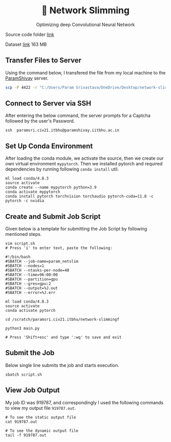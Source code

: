 <div align="center">
  <h1>📖 Network Slimming</h1>
  <p>Optimizing deep Convolutional Neural Network</p>
</div>
<p align="center">
</p>

Source code folder [link](https://drive.google.com/drive/folders/1lrY4gBAcqBVyPP3ps7TneOn5UnO9Rnv5?usp=sharing)

Dataset [link](https://www.cs.toronto.edu/~kriz/cifar-10-python.tar.gz) 163 MB

## Transfer Files to Server

Using the command below, I transfered the file from my local machine to the [ParamShivay](https://nsmindia.in/node/155) server.

```bash
scp -P 4422 -r "C:/Users/Param Srivastava/OneDrive/Desktop/network-slimmingf/" paramsri.civ21.itbhu@172.16.40.30:/scratch/paramsri.civ21.itbhu/
```

## Connect to Server via SSH

After entering the below command, the server prompts for a Captcha followed by the user's Password.

```
ssh  paramsri.civ21.itbhu@paramshivay.iitbhu.ac.in
```

## Set Up Conda Environment

After loading the conda module, we activate the source, then we create our own virtual environment `mypytorch`. Then we installed pytorch and required dependencies by running following `conda install` util.

```
ml load conda/4.8.3
source activate
conda create --name mypytorch python=3.9
conda activate mypytorch
conda install pytorch torchvision torchaudio pytorch-cuda=11.8 -c pytorch -c nvidia
```

## Create and Submit Job Script

Given below is a template for submitting the Job Script by following mentioned steps.

```
vim script.sh
# Press 'i' to enter text, paste the following:

#!/bin/bash
#SBATCH --job-name=param_netslim
#SBATCH --nodes=1
#SBATCH --ntasks-per-node=40
#SBATCH --time=96:00:00
#SBATCH --partition=gpu
#SBATCH --gres=gpu:2
#SBATCH --output=%J.out
#SBATCH --error=%J.err

ml load conda/4.8.3
source activate
conda activate pytorch

cd /scratch/paramsri.civ21.itbhu/network-slimmingf

python3 main.py

# Press 'Shift+esc' and type ':wq' to save and exit
```

## Submit the Job

Below single line submits the job and starts execution.

```
sbatch script.sh
```

## View Job Output

My job ID was 919787, and correspondingly I used the following commands to view my output file `919787.out`.

```
# To see the static output file
cat 919787.out

# To see the dynamic output file
tail -f 919787.out
```
